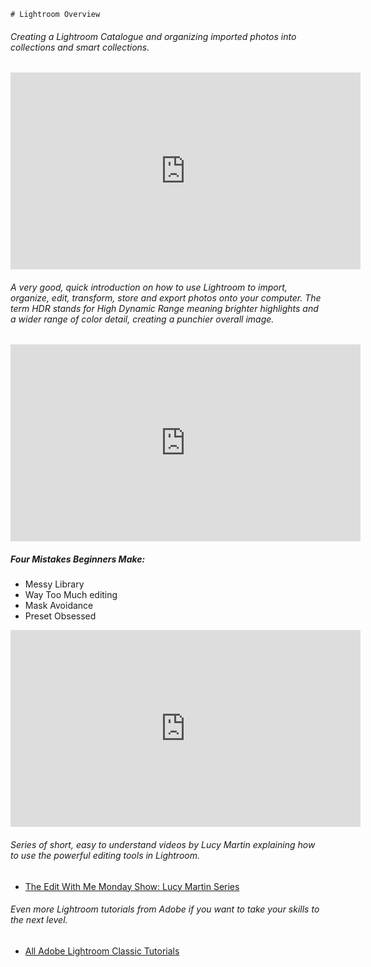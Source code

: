     # Lightroom Overview

###### Creating a Lightroom Catalogue and organizing imported photos into collections and smart collections.

<iframe width="560" height="315" src="https://www.youtube.com/embed/hdernV3UHzY" frameborder="0" allow="accelerometer; autoplay; encrypted-media; gyroscope; picture-in-picture" allowfullscreen></iframe>

###### A very good, quick introduction on how to use Lightroom to import, organize, edit, transform, store and export photos onto your computer. The term HDR stands for High Dynamic Range meaning brighter highlights and a wider range of color detail, creating a punchier overall image.

<iframe width="560" height="315" src="https://www.youtube.com/embed/bN2jqsJgbBs" frameborder="0" allow="accelerometer; autoplay; encrypted-media; gyroscope; picture-in-picture" allowfullscreen></iframe>

##### Four Mistakes Beginners Make:

* Messy Library
* Way Too Much editing
* Mask Avoidance
* Preset Obsessed

<iframe width="560" height="315" src="https://www.youtube.com/embed/MIvh95LSqG0" frameborder="0" allow="accelerometer; autoplay; encrypted-media; gyroscope; picture-in-picture" allowfullscreen></iframe>

###### Series of short, easy to understand videos by Lucy Martin explaining how to use the powerful editing tools in Lightroom.

* [The Edit With Me Monday Show: Lucy Martin Series](https://www.youtube.com/results?search_query=edit+with+me+monday)

###### Even more Lightroom tutorials from Adobe  if you want to take your skills to the next level.

* [All Adobe Lightroom Classic Tutorials](https://helpx.adobe.com/lightroom-classic/view-all-tutorials.html)
